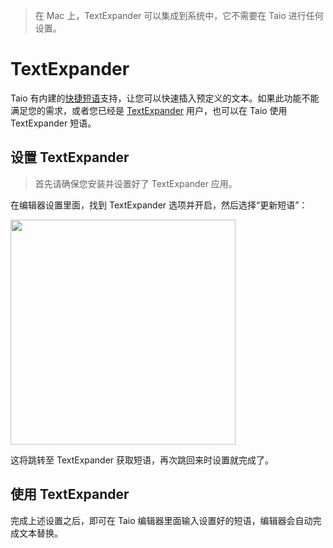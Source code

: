 > 在 Mac 上，TextExpander 可以集成到系统中，它不需要在 Taio 进行任何设置。

# TextExpander

Taio 有内建的[快捷短语](bo/editor/pro-tips?id=快捷短语)支持，让您可以快速插入预定义的文本。如果此功能不能满足您的需求，或者您已经是 [TextExpander](https://textexpander.com/) 用户，也可以在 Taio 使用 TextExpander 短语。

## 设置 TextExpander

> 首先请确保您安装并设置好了 TextExpander 应用。

在编辑器设置里面，找到 TextExpander 选项并开启，然后选择“更新短语”：

<img src="../bo/integration/assets/IMG_9.png" width="360" />

这将跳转至 TextExpander 获取短语，再次跳回来时设置就完成了。

## 使用 TextExpander

完成上述设置之后，即可在 Taio 编辑器里面输入设置好的短语，编辑器会自动完成文本替换。